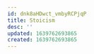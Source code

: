 ```yaml
---
id: dnk8aHDwct_vmbyRCPjqP
title: Stoicism
desc: ''
updated: 1639762693865
created: 1639762693865
---
```


